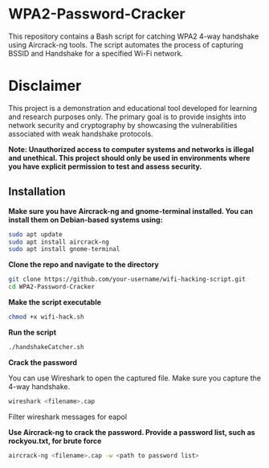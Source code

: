 # WPA2-Password-Cracker


This repository contains a Bash script for catching WPA2 4-way handshake using Aircrack-ng tools. The script automates the process of capturing BSSID and Handshake for a specified Wi-Fi network.


# Disclaimer

This project is a demonstration and educational tool developed for learning and research purposes only. The primary goal is to provide insights into network security and cryptography by showcasing the vulnerabilities associated with weak handshake protocols.


**Note: Unauthorized access to computer systems and networks is illegal and unethical. This project should only be used in environments where you have explicit permission to test and assess security.**


## Installation

**Make sure you have Aircrack-ng and gnome-terminal installed. You can install them on Debian-based systems using:**

```bash
sudo apt update
sudo apt install aircrack-ng
sudo apt install gnome-terminal
```
**Clone the repo and navigate to the directory**
```bash
git clone https://github.com/your-username/wifi-hacking-script.git
cd WPA2-Password-Cracker
```
**Make the script executable**
```bash
chmod +x wifi-hack.sh
```

**Run the script**
```bash
./handshakeCatcher.sh
```

**Crack the password**

You can use Wireshark to open the captured file. Make sure you capture the 4-way handshake.

```bash
wireshark <filename>.cap
```
Filter wireshark messages for eapol

**Use Aircrack-ng to crack the password. Provide a password list, such as rockyou.txt, for brute force**

```bash
aircrack-ng <filename>.cap -w <path to password list>
```
